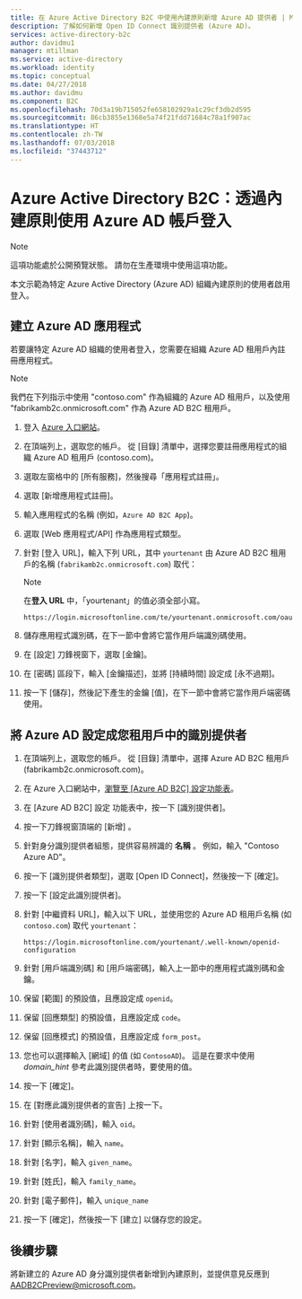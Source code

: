 ```yaml
---
title: 在 Azure Active Directory B2C 中使用內建原則新增 Azure AD 提供者 | Microsoft Docs
description: 了解如何新增 Open ID Connect 識別提供者 (Azure AD)。
services: active-directory-b2c
author: davidmu1
manager: mtillman
ms.service: active-directory
ms.workload: identity
ms.topic: conceptual
ms.date: 04/27/2018
ms.author: davidmu
ms.component: B2C
ms.openlocfilehash: 70d3a19b715052fe658102929a1c29cf3db2d595
ms.sourcegitcommit: 86cb3855e1368e5a74f21fdd71684c78a1f907ac
ms.translationtype: HT
ms.contentlocale: zh-TW
ms.lasthandoff: 07/03/2018
ms.locfileid: "37443712"
---
```

# <a name="azure-active-directory-b2c-sign-in-using-azure-ad-accounts-through-a-built-in-policy"></a>Azure Active Directory B2C：透過內建原則使用 Azure AD 帳戶登入

>[!NOTE]
> 這項功能處於公開預覽狀態。 請勿在生產環境中使用這項功能。

本文示範為特定 Azure Active Directory (Azure AD) 組織內建原則的使用者啟用登入。

## <a name="create-an-azure-ad-app"></a>建立 Azure AD 應用程式

若要讓特定 Azure AD 組織的使用者登入，您需要在組織 Azure AD 租用戶內註冊應用程式。

>[!NOTE]
> 我們在下列指示中使用 "contoso.com" 作為組織的 Azure AD 租用戶，以及使用 "fabrikamb2c.onmicrosoft.com" 作為 Azure AD B2C 租用戶。

1. 登入 [Azure 入口網站](https://portal.azure.com)。
1. 在頂端列上，選取您的帳戶。 從 [目錄] 清單中，選擇您要註冊應用程式的組織 Azure AD 租用戶 (contoso.com)。
1. 選取左窗格中的 [所有服務]，然後搜尋「應用程式註冊」。
1. 選取 [新增應用程式註冊]。
1. 輸入應用程式的名稱 (例如，`Azure AD B2C App`)。
1. 選取 [Web 應用程式/API] 作為應用程式類型。
1. 針對 [登入 URL]，輸入下列 URL，其中 `yourtenant` 由 Azure AD B2C 租用戶的名稱 (`fabrikamb2c.onmicrosoft.com`) 取代：

    >[!NOTE]
    >在**登入 URL** 中，「yourtenant」的值必須全部小寫。

    ```Console
    https://login.microsoftonline.com/te/yourtenant.onmicrosoft.com/oauth2/authresp
    ```

1. 儲存應用程式識別碼，在下一節中會將它當作用戶端識別碼使用。
1. 在 [設定] 刀鋒視窗下，選取 [金鑰]。
1. 在 [密碼] 區段下，輸入 [金鑰描述]，並將 [持續時間] 設定成 [永不過期]。 
1. 按一下 [儲存]，然後記下產生的金鑰 [值]，在下一節中會將它當作用戶端密碼使用。

## <a name="configure-azure-ad-as-an-identity-provider-in-your-tenant"></a>將 Azure AD 設定成您租用戶中的識別提供者

1. 在頂端列上，選取您的帳戶。 從 [目錄] 清單中，選擇 Azure AD B2C 租用戶 (fabrikamb2c.onmicrosoft.com)。
1. 在 Azure 入口網站中，[瀏覽至 [Azure AD B2C] 設定功能表](active-directory-b2c-app-registration.md#navigate-to-b2c-settings)。
1. 在 [Azure AD B2C] 設定 功能表中，按一下 [識別提供者]。
1. 按一下刀鋒視窗頂端的 [新增]  。
1. 針對身分識別提供者組態，提供容易辨識的 **名稱** 。 例如，輸入 "Contoso Azure AD"。
1. 按一下 [識別提供者類型]，選取 [Open ID Connect]，然後按一下 [確定]。
1. 按一下 [設定此識別提供者]。
1. 針對 [中繼資料 URL]，輸入以下 URL，並使用您的 Azure AD 租用戶名稱 (如 `contoso.com`) 取代 `yourtenant`：

    ```Console
    https://login.microsoftonline.com/yourtenant/.well-known/openid-configuration
    ```
1. 針對 [用戶端識別碼] 和 [用戶端密碼]，輸入上一節中的應用程式識別碼和金鑰。
1. 保留 [範圍] 的預設值，且應設定成 `openid`。
1. 保留 [回應類型] 的預設值，且應設定成 `code`。
1. 保留 [回應模式] 的預設值，且應設定成 `form_post`。
1. 您也可以選擇輸入 [網域] 的值 (如 `ContosoAD`)。 這是在要求中使用 *domain_hint* 參考此識別提供者時，要使用的值。 
1. 按一下 [確定]。
1. 在 [對應此識別提供者的宣告] 上按一下。
1. 針對 [使用者識別碼]，輸入 `oid`。
1. 針對 [顯示名稱]，輸入 `name`。
1. 針對 [名字]，輸入 `given_name`。
1. 針對 [姓氏]，輸入 `family_name`。
1. 針對 [電子郵件]，輸入 `unique_name`
1. 按一下 [確定]，然後按一下 [建立] 以儲存您的設定。

## <a name="next-steps"></a>後續步驟

將新建立的 Azure AD 身分識別提供者新增到內建原則，並提供意見反應到 [AADB2CPreview@microsoft.com](mailto:AADB2CPreview@microsoft.com)。
